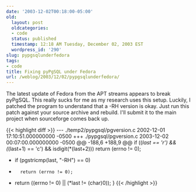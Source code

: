 ```yaml
---
date: '2003-12-02T00:18:00-05:00'
old:
  layout: post
  oldcategories:
  - code
  status: published
  timestamp: 12:18 AM Tuesday, December 02, 2003 EST
  wordpress_id: '290'
slug: pypgsqlunderfedora
tags:
- code
title: Fixing pyPgSQL under Fedora
url: /weblog/2003/12/02/pypgsqlunderfedora/
---
```


The latest update of Fedora from the APT streams appears to break pyPgSQL.
This really sucks for me as my research uses this setup.  Luckily, I patched
the program to understand that a -RH version is
okay.  Just run this patch against your source archive and rebuild.  I'll
submit it to the main project when sourceforge comes back up.

{{< highlight diff >}}
--- ./temp2/pypgsql/pgversion.c 2002-12-01 17:10:51.000000000 -0500
+++ ./pypgsql/pgversion.c   2003-12-02 00:07:00.000000000 -0500
@@ -188,6 +188,9 @@
     if ((*last == 'r') && (*(last+1) == 'c') && isdigit(*(last+2)))
     return (errno != 0);

+    if (pgstricmp(last, "-RH") == 0)
+       return (errno != 0);
+
     return ((errno != 0) || (*last != (char)0));
 }
{{< /highlight >}}
